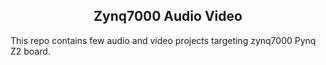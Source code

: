 <h2 align="center">Zynq7000 Audio Video</h2>

This repo contains few audio and video projects targeting zynq7000 Pynq Z2 board.
